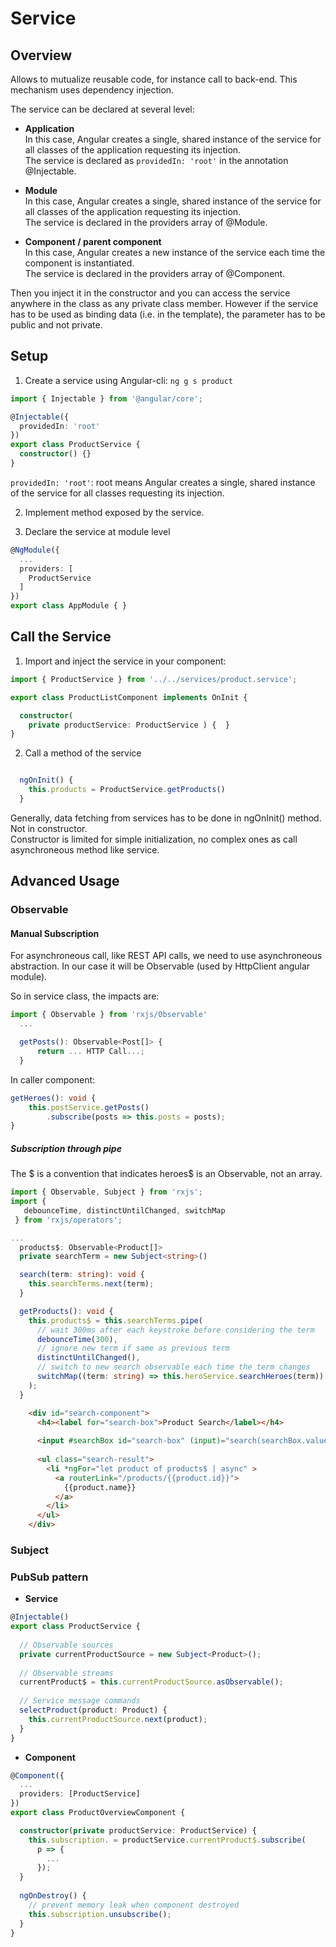 # Service

## Overview
Allows to mutualize reusable code, for instance call to back-end. This mechanism uses dependency injection.  

The service can be declared at several level:  
* **Application**  
  In this case, Angular creates a single, shared instance of the service for all classes of the application requesting its injection.  
  The service is declared as `providedIn: 'root'` in the annotation @Injectable.
* **Module**  
  In this case, Angular creates a single, shared instance of the service for all classes of the application requesting its injection.  
  The service is declared in the providers array of @Module.  

* **Component / parent component**  
  In this case, Angular creates a new instance of the service each time the component is instantiated.  
  The service is declared in the providers array of @Component. 


Then you inject it in the constructor and you can access the service anywhere in the class as any private class member. However if the service has to be used as binding data (i.e. in the template), the parameter has to be public and not private.  

## Setup

1. Create a service using Angular-cli: `ng g s product`

```Typescript
import { Injectable } from '@angular/core';

@Injectable({
  providedIn: 'root'
})
export class ProductService {
  constructor() {}
}
```
`providedIn: 'root'`: root means Angular creates a single, shared instance of the service for all classes requesting its injection.  



2. Implement method exposed by the service.
   
3. Declare the service at module level
```Typescript
@NgModule({
  ...
  providers: [
    ProductService
  ]
})
export class AppModule { }
```

## Call the Service

1.  Import and inject the service in your component:  
```Typescript
import { ProductService } from '../../services/product.service';

export class ProductListComponent implements OnInit {

  constructor(
    private productService: ProductService ) {  }
}
```
2.  Call a method of the service
```Typescript

  ngOnInit() {
    this.products = ProductService.getProducts()
  }
```
Generally, data fetching from services has to be done in ngOnInit() method. Not in constructor.  
Constructor is limited for simple initialization, no complex ones as call asynchroneous method like service. 

## Advanced Usage
### Observable
#### Manual Subscription
For asynchroneous call, like REST API calls, we need to use asynchroneous abstraction. In our case it will be Observable (used by HttpClient angular module).  

So in service class, the impacts are:
```Typescript
import { Observable } from 'rxjs/Observable'
  ...

  getPosts(): Observable<Post[]> {
      return ... HTTP Call...;
  }
```
In caller component:  
```Typescript
getHeroes(): void {
    this.postService.getPosts()
        .subscribe(posts => this.posts = posts);
}
```

##### Subscription through pipe
The $ is a convention that indicates heroes$ is an Observable, not an array.

```Typescript
import { Observable, Subject } from 'rxjs';
import {
   debounceTime, distinctUntilChanged, switchMap
 } from 'rxjs/operators';

...
  products$: Observable<Product[]>
  private searchTerm = new Subject<string>()

  search(term: string): void {
    this.searchTerms.next(term);
  }

  getProducts(): void {
    this.products$ = this.searchTerms.pipe(
      // wait 300ms after each keystroke before considering the term
      debounceTime(300),
      // ignore new term if same as previous term
      distinctUntilChanged(),
      // switch to new search observable each time the term changes
      switchMap((term: string) => this.heroService.searchHeroes(term)),
    );
  }
```

```HTML
    <div id="search-component">
      <h4><label for="search-box">Product Search</label></h4>
     
      <input #searchBox id="search-box" (input)="search(searchBox.value)" />
     
      <ul class="search-result">
        <li *ngFor="let product of products$ | async" >
          <a routerLink="/products/{{product.id}}">
            {{product.name}}
          </a>
        </li>
      </ul>
    </div>
```

### Subject
### PubSub pattern

* **Service**  
```Typescript
@Injectable()
export class ProductService {
 
  // Observable sources
  private currentProductSource = new Subject<Product>();
 
  // Observable streams
  currentProduct$ = this.currentProductSource.asObservable();
 
  // Service message commands
  selectProduct(product: Product) {
    this.currentProductSource.next(product);
  }
}
```

* **Component**  
```Typescript
@Component({
  ...
  providers: [ProductService]
})
export class ProductOverviewComponent {

  constructor(private productService: ProductService) {
    this.subscription. = productService.currentProduct$.subscribe(
      p => {
        ...
      });
  }
  
  ngOnDestroy() {
    // prevent memory leak when component destroyed
    this.subscription.unsubscribe();
  }
}
```
